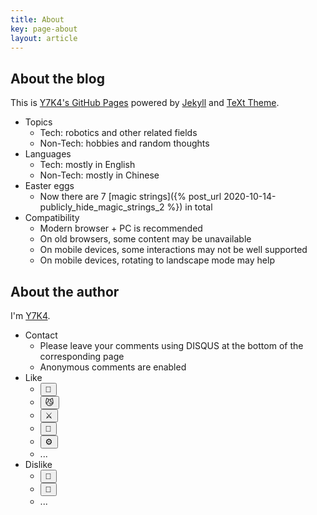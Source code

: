 ```yaml
---
title: About
key: page-about
layout: article
---
```


## About the blog

This is [Y7K4's GitHub Pages](https://y7k4.github.io/) powered by [Jekyll](https://jekyllrb.com/) and [TeXt Theme](https://github.com/kitian616/jekyll-TeXt-theme/).

* Topics
  * Tech: robotics and other related fields
  * Non-Tech: hobbies and random thoughts
* Languages
  * Tech: mostly in English
  * Non-Tech: mostly in Chinese
* Easter eggs
  * Now there are 7 [magic strings]({% post_url 2020-10-14-publicly_hide_magic_strings_2 %}) in total
* Compatibility
  * Modern browser + PC is recommended
  * On old browsers, some content may be unavailable
  * On mobile devices, some interactions may not be well supported
  * On mobile devices, rotating to landscape mode may help



## About the author

I'm [Y7K4](https://github.com/Y7K4).

* Contact
  * Please leave your comments using DISQUS at the bottom of the corresponding page
  * Anonymous comments are enabled
* Like
  * <button class="button button--outline-success button--pill button--sm" id="robots" onmouseover="document.getElementById('robots').innerHTML= 'Robots';" onmouseleave="document.getElementById('robots').innerHTML= '🤖';">🤖</button>
  * <button class="button button--outline-success button--pill button--sm" id="felines" onmouseover="document.getElementById('felines').innerHTML= 'Felines, e.g., Pallas\'s cats and snow leopards';" onmouseleave="document.getElementById('felines').innerHTML= '😼';">😼</button>
  * <button class="button button--outline-success button--pill button--sm" id="mh" onmouseover="document.getElementById('mh').innerHTML= 'Monster Hunter';" onmouseleave="document.getElementById('mh').innerHTML= '⚔️';">⚔️</button>
  * <button class="button button--outline-success button--pill button--sm" id="mangoes" onmouseover="document.getElementById('mangoes').innerHTML= 'Mangoes';" onmouseleave="document.getElementById('mangoes').innerHTML= '🥭';">🥭</button>
  * <button class="button button--outline-success button--pill button--sm" id="metal" onmouseover="document.getElementById('metal').innerHTML= 'Shiny metal';" onmouseleave="document.getElementById('metal').innerHTML= '⚙️';">⚙️</button>
  * ...
* Dislike
  * <button class="button button--outline-error button--pill button--sm" id="shiitake" onmouseover="document.getElementById('shiitake').innerHTML= 'Shiitake can make me vomit';" onmouseleave="document.getElementById('shiitake').innerHTML= '🍄';">🍄</button>
  * <button class="button button--outline-error button--pill button--sm" id="drinks" onmouseover="document.getElementById('drinks').innerHTML= 'Many drinks, e.g., alcohol, coffee, and soda water';" onmouseleave="document.getElementById('drinks').innerHTML= '🍺';">🍺</button>
  * ...
